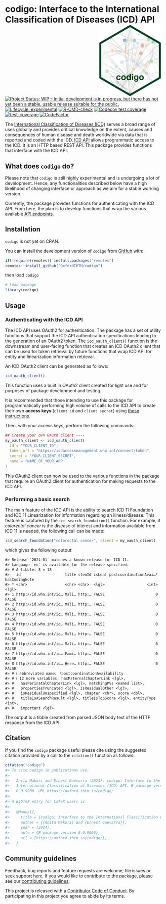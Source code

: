 
<!-- README.md is generated from README.Rmd. Please edit that file -->

# codigo: Interface to the International Classification of Diseases (ICD) API <img src="man/figures/logo.png" width="200" align="right" />

<!-- badges: start -->

[![Project Status: WIP – Initial development is in progress, but there
has not yet been a stable, usable release suitable for the
public.](https://www.repostatus.org/badges/latest/wip.svg)](https://www.repostatus.org/#wip)
[![Lifecycle:
experimental](https://img.shields.io/badge/lifecycle-experimental-orange.svg)](https://lifecycle.r-lib.org/articles/stages.html#experimental)
[![R-CMD-check](https://github.com/OxfordIHTM/icd/actions/workflows/R-CMD-check.yaml/badge.svg)](https://github.com/OxfordIHTM/icd/actions/workflows/R-CMD-check.yaml)
[![Codecov test
coverage](https://codecov.io/gh/OxfordIHTM/codigo/branch/main/graph/badge.svg)](https://app.codecov.io/gh/OxfordIHTM/codigo?branch=main)
[![test-coverage](https://github.com/OxfordIHTM/icd/actions/workflows/test-coverage.yaml/badge.svg)](https://github.com/OxfordIHTM/icd/actions/workflows/test-coverage.yaml)
[![CodeFactor](https://www.codefactor.io/repository/github/oxfordihtm/codigo/badge)](https://www.codefactor.io/repository/github/oxfordihtm/codigo)
<!-- badges: end -->

The [International Classification of Diseases
(ICD)](https://www.who.int/standards/classifications/classification-of-diseases)
serves a broad range of uses globally and provides critical knowledge on
the extent, causes and consequences of human disease and death worldwide
via data that is reported and coded with the ICD. [ICD
API](https://icd.who.int/icdapi) allows programmatic access to the ICD.
It is an HTTP based REST API. This package provides functions that
interface with the ICD API.

## What does `codigo` do?

Please note that `codigo` is still highly experimental and is undergoing
a lot of development. Hence, any functionalities described below have a
high likelihood of changing interface or approach as we aim for a stable
working version.

Currently, the package provides functions for authenticating with the
ICD API. From here, the plan is to develop functions that wrap the
various available [API
endpoints](https://id.who.int/swagger/index.html).

## Installation

`codigo` is not yet on CRAN.

You can install the development version of `codigo` from
[GitHub](https://github.com/OxfordIHTM/codigo) with:

``` r
if(!require(remotes)) install.packages("remotes")
remotes::install_github("OxfordIHTM/codigo")
```

then load `codigo`

``` r
# load package
library(codigo)
```

## Usage

### Authenticating with the ICD API

The ICD API uses OAuth2 for authentication. The package has a set of
utility functions that support the ICD API authentication specifications
leading to the generation of an OAuth2 token. The `icd_oauth_client()`
function is the downstream and user-facing function that creates an ICD
OAuth2 client that can be used for token retrieval by future functions
that wrap ICD API for entity and linearization information retrieval.

An ICD OAuth2 client can be generated as follows:

``` r
icd_oauth_client()
```

This function uses a built in OAuth2 client created for light use and
for purposes of package development and testing.

It is recommended that those intending to use this package for
programmatically performing high volume of calls to the ICD API to
create their own **access keys** (`client id` and `client secret`) using
[these
instructions](https://icd.who.int/docs/icd-api/API-Authentication/).

Then, with your access keys, perform the following commands:

``` r
## Create your own OAuth client ----
my_oauth_client <- icd_oauth_client(
  id = "YOUR_CLIENT_ID",
  token_url = "https://icdaccessmanagement.who.int/connect/token",
  secret = "YOUR_CLIENT_SECRET",
  name = "NAME_OF_YOUR_APP
)
```

This OAuth2 client can now be used to the various functions in the
package that require an OAuth2 client for authentication for making
requests to the ICD API.

### Performing a basic search

The main feature of the ICD API is the ability to search ICD 11
Foundation and ICD 11 Linearization for information regarding an
illness/disease. This feature is captured by the
`icd_search_foundation()` function. For example, if *colorectal cancer*
is the disease of interest and information available from ICD 11 is
needed, the following call can be made:

``` r
icd_search_foundation("colorectal cancer", client = my_oauth_client)
```

which gives the following output:

    #> Release `2024-01` matches a known release for ICD-11.
    #> Language `en` is available for the release specified.
    #> # A tibble: 8 × 18
    #>   id                    title stemId isLeaf postcoordinationAvai…¹ hasCodingNote
    #> * <chr>                 <chr> <chr>  <lgl>                   <int> <lgl>        
    #> 1 http://id.who.int/ic… Mali… http:… FALSE                       0 FALSE        
    #> 2 http://id.who.int/ic… Mali… http:… FALSE                       0 FALSE        
    #> 3 http://id.who.int/ic… Mali… http:… FALSE                       0 FALSE        
    #> 4 http://id.who.int/ic… Mali… http:… FALSE                       0 FALSE        
    #> 5 http://id.who.int/ic… Mali… http:… FALSE                       0 FALSE        
    #> 6 http://id.who.int/ic… Mali… http:… FALSE                       0 FALSE        
    #> 7 http://id.who.int/ic… Fami… http:… FALSE                       0 FALSE        
    #> 8 http://id.who.int/ic… Here… http:… FALSE                       0 FALSE        
    #> # ℹ abbreviated name: ¹​postcoordinationAvailability
    #> # ℹ 12 more variables: hasMaternalChapterLink <lgl>,
    #> #   hasPerinatalChapterLink <lgl>, matchingPVs <named list>,
    #> #   propertiesTruncated <lgl>, isResidualOther <lgl>,
    #> #   isResidualUnspecified <lgl>, chapter <chr>, score <dbl>,
    #> #   titleIsASearchResult <lgl>, titleIsTopScore <lgl>, entityType <int>,
    #> #   important <lgl>

The output is a tibble created from parsed JSON body text of the HTTP
response from the ICD API.

## Citation

If you find the `codigo` package useful please cite using the suggested
citation provided by a call to the `citation()` function as follows:

``` r
citation("codigo")
#> To cite codigo in publications use:
#> 
#>   Anita Makori and Ernest Guevarra (2024). codigo: Interface to the
#>   International Classification of Diseases (ICD) API. R package version
#>   0.0.9000. URL https://oxford-ihtm.io/codigo/
#> 
#> A BibTeX entry for LaTeX users is
#> 
#>   @Manual{,
#>     title = {codigo: Interface to the International Classification of Diseases (ICD) API},
#>     author = {{Anita Makori} and {Ernest Guevarra}},
#>     year = {2024},
#>     note = {R package version 0.0.9000},
#>     url = {https://oxford-ihtm.io/codigo/},
#>   }
```

## Community guidelines

Feedback, bug reports and feature requests are welcome; file issues or
seek support [here](https://github.com/OxfordIHTM/codigo/issues). If you
would like to contribute to the package, please see our [contributing
guidelines](https://oxford-ihtm.io/codigo/CONTRIBUTING.html).

This project is released with a [Contributor Code of
Conduct](https://oxford-ihtm.io/codigo/CODE_OF_CONDUCT.html). By
participating in this project you agree to abide by its terms.

